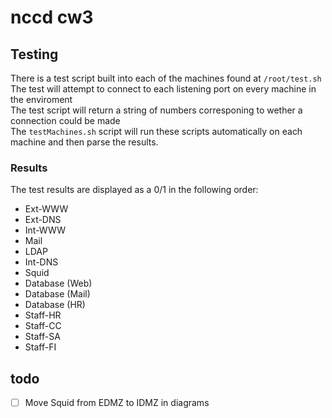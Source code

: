 # nccd cw3


## Testing
There is a test script built into each of the machines found at `/root/test.sh`<br>
The test will attempt to connect to each listening port on every machine in the enviroment<br>
The test script will return a string of numbers corresponing to wether a connection could be made<br>
The `testMachines.sh` script will run these scripts automatically on each machine and then parse the results.
### Results
The test results are displayed as a 0/1 in the following order:
- Ext-WWW
- Ext-DNS
- Int-WWW
- Mail
- LDAP
- Int-DNS
- Squid
- Database (Web)
- Database (Mail)
- Database (HR)
- Staff-HR
- Staff-CC
- Staff-SA
- Staff-FI



## todo
- [ ] Move Squid from EDMZ to IDMZ in diagrams
